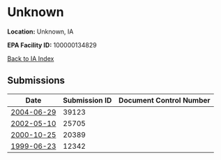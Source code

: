 # Unknown

**Location:** Unknown, IA

**EPA Facility ID:** 100000134829

[Back to IA Index](../../index.md)

## Submissions

| Date | Submission ID | Document Control Number |
|------|--------------|-------------------------|
| [2004-06-29](submissions/39123.md) | 39123 |  |
| [2002-05-10](submissions/25705.md) | 25705 |  |
| [2000-10-25](submissions/20389.md) | 20389 |  |
| [1999-06-23](submissions/12342.md) | 12342 |  |
